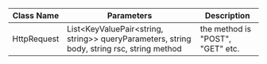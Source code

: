 
| Class Name | Parameters | Description |
|------------|------------|-------------|
| HttpRequest | List<KeyValuePair<string, string>> queryParameters, string body, string rsc, string method | the method is "POST", "GET" etc.|
